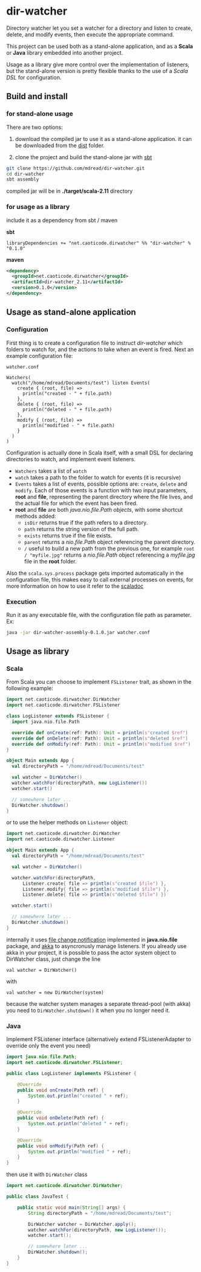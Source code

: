 dir-watcher
===========

Directory watcher let you set a watcher for a directory and listen to create, delete, and modify events, then execute the appropriate command.

This project can be used both as a stand-alone application, and as a **Scala** or **Java** library embedded into another project.

Usage as a library give more control over the implementation of listeners, but the stand-alone version is pretty flexible thanks to the use of a *Scala DSL* for configuration.

## Build and install

### for stand-alone usage

There are two options:

1. download the compiled jar to use it as a stand-alone application. it can be downloaded from the [dist](https://github.com/mdread/dir-watcher/tree/master/dist) folder.

2. clone the project and build the stand-alone jar with [sbt](http://www.scala-sbt.org/)
  ```bash
  git clone https://github.com/mdread/dir-watcher.git
  cd dir-watcher
  sbt assembly
  ```

  compiled jar will be in **./target/scala-2.11** directory

### for usage as a library

include it as a dependency from sbt / maven

**sbt**
```
libraryDependencies += "net.caoticode.dirwatcher" %% "dir-watcher" % "0.1.0"
```

**maven**
```xml
<dependency>
  <groupId>net.caoticode.dirwatcher</groupId>
  <artifactId>dir-watcher_2.11</artifactId>
  <version>0.1.0</version>
</dependency>
```

## Usage as stand-alone application

### Configuration

First thing is to create a configuration file to instruct *dir-watcher* which folders to watch for, and the actions to take when an event is fired. Next an example configuration file:

`watcher.conf`
```
Watchers(
  watch("/home/mdread/Documents/test") listen Events(
    create { (root, file) =>
      println("created - " + file.path)
    },
    delete { (root, file) =>
      println("deleted - " + file.path)
    },
    modify { (root, file) =>
      println("modified - " + file.path)
    }
  )
)
```

Configuration is actually done in Scala itself, with a small DSL for declaring directories to watch, and implement event listeners.

* `Watchers` takes a list of `watch`
* `watch` takes a path to the folder to watch for events (it is recursive)
* `Events` takes a list of events, possible options are: `create`, `delete` and `modify`. Each of those events is a function with two input parameters, **root** and **file**, representing the parent directory where the file lives, and the actual file for which the event has been fired.
* **root** and **file** are both *java.nio.file.Path objects*, with some shortcut methods added:
  * `isDir` returns true if the path refers to a directory.
  * `path` returns the string version of the full path.
  * `exists` returns true if the file exists.
  * `parent` returns a *nio.file.Path* object referencing the parent directory.
  * `/` useful to build a new path from the previous one, for example `root / "myfile.jpg"` returns a *nio.file.Path* object referencing a *myfile.jpg* file in the **root** folder.

Also the `scala.sys.process` package gets imported automatically in the configuration file, this makes easy to call external processes on events, for more information on how to use it refer to the [scaladoc](http://www.scala-lang.org/api/current/index.html#scala.sys.process.package)

### Execution

Run it as any executable file, with the configuration file path as parameter. Ex:

```bash
java -jar dir-watcher-assembly-0.1.0.jar watcher.conf
```

## Usage as library

### Scala

From Scala you can choose to implement `FSListener` trait, as shown in the following example:

```scala
import net.caoticode.dirwatcher.DirWatcher
import net.caoticode.dirwatcher.FSListener

class LogListener extends FSListener {
  import java.nio.file.Path

  override def onCreate(ref: Path): Unit = println(s"created $ref")
  override def onDelete(ref: Path): Unit = println(s"deleted $ref")
  override def onModify(ref: Path): Unit = println(s"modified $ref")
}

object Main extends App {
  val directoryPath = "/home/mdread/Documents/test"

  val watcher = DirWatcher()
  watcher.watchFor(directoryPath, new LogListener())
  watcher.start()

  // somewhere later ...
  DirWatcher.shutdown()
}
```

or to use the helper methods on `Listener` object:

```scala
import net.caoticode.dirwatcher.DirWatcher
import net.caoticode.dirwatcher.Listener

object Main extends App {
  val directoryPath = "/home/mdread/Documents/test"

  val watcher = DirWatcher()

  watcher.watchFor(directoryPath,
      Listener.create{ file => println(s"created $file") },
      Listener.modify{ file => println(s"modified $file") },
      Listener.delete{ file => println(s"deleted $file") })

  watcher.start()

  // somewhere later ...
  DirWatcher.shutdown()
}
```

internally it uses [file change notification](https://docs.oracle.com/javase/tutorial/essential/io/notification.html) implemented in **java.nio.file** package, and [akka](http://akka.io/) to asyncronusly manage listeners. If you already use akka in your project, it is possible to pass the actor system object to DirWatcher class, just change the line
```
val watcher = DirWatcher()
```
with
```
val watcher = new DirWatcher(system)
```

because the watcher system manages a separate thread-pool (with akka) you need to `DirWatcher.shutdown()` it when you no longer need it.

### Java

Implement FSListener interface (alternatively extend FSListenerAdapter to override only the event you need)

```java
import java.nio.file.Path;
import net.caoticode.dirwatcher.FSListener;

public class LogListener implements FSListener {

	@Override
	public void onCreate(Path ref) {
		System.out.println("created " + ref);
	}

	@Override
	public void onDelete(Path ref) {
		System.out.println("deleted " + ref);
	}

	@Override
	public void onModify(Path ref) {
		System.out.println("modified " + ref);
	}
}
```

then use it with `DirWatcher` class

```java
import net.caoticode.dirwatcher.DirWatcher;

public class JavaTest {

	public static void main(String[] args) {
		String directoryPath = "/home/mdread/Documents/test";

		DirWatcher watcher = DirWatcher.apply();
	    watcher.watchFor(directoryPath, new LogListener());
	    watcher.start();

    	// somewhere later ...
	    DirWatcher.shutdown();
	}
}
```
